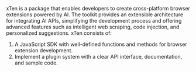 xTen is a package that enables developers to create cross-platform browser extensions powered by AI. The toolkit provides an extensible architecture for integrating AI APIs, simplifying the development process and offering advanced features such as intelligent web scraping, code injection, and personalized suggestions.
xTen consists of:
1. A JavaScript SDK with well-defined functions and methods for browser extension development.
2. Implement a plugin system with a clear API interface, documentation, and sample code.
